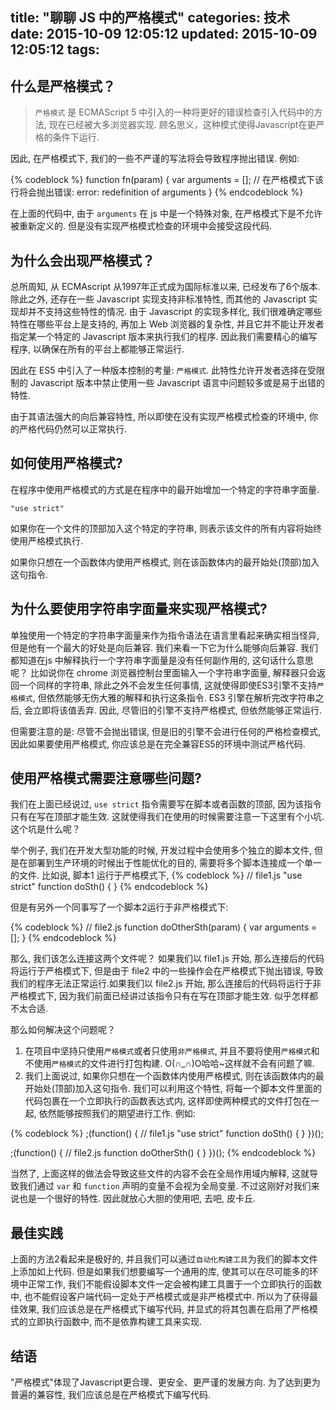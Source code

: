 title: "聊聊 JS 中的严格模式"
categories: 技术
date: 2015-10-09 12:05:12
updated: 2015-10-09 12:05:12
tags:
---

## 什么是严格模式？

> `严格模式` 是 ECMAScript 5 中引入的一种将更好的错误检查引入代码中的方法, 现在已经被大多浏览器实现. 顾名思义，这种模式使得Javascript在更严格的条件下运行.

<!-- more -->

因此, 在严格模式下, 我们的一些不严谨的写法将会导致程序抛出错误. 例如:

{% codeblock %}
function fn(param) {
    var arguments = []; // 在严格模式下该行将会抛出错误: error: redefinition of arguments
}
{% endcodeblock %}

在上面的代码中, 由于 `arguments` 在 js 中是一个特殊对象, 在严格模式下是不允许被重新定义的. 但是没有实现严格模式检查的环境中会接受这段代码.

## 为什么会出现严格模式？

总所周知, 从 ECMAscript 从1997年正式成为国际标准以来, 已经发布了6个版本. 除此之外, 还存在一些 Javascript 实现支持非标准特性, 而其他的 Javascript 实现却并不支持这些特性的情况. 由于 Javascript 的实现多样化, 我们很难确定哪些特性在哪些平台上是支持的, 再加上 Web 浏览器的复杂性, 并且它并不能让开发者指定某一个特定的 Javascript 版本来执行我们的程序. 因此我们需要精心的编写程序, 以确保在所有的平台上都能够正常运行.

因此在 ES5 中引入了一种版本控制的考量: `严格模式`. 此特性允许开发者选择在受限制的 Javascript 版本中禁止使用一些 Javascript 语言中问题较多或是易于出错的特性.

由于其语法强大的向后兼容特性, 所以即使在没有实现严格模式检查的环境中, 你的严格代码仍然可以正常执行.

## 如何使用严格模式?

在程序中使用严格模式的方式是在程序中的最开始增加一个特定的字符串字面量.

```
"use strict"
```

如果你在一个文件的顶部加入这个特定的字符串, 则表示该文件的所有内容将始终使用严格模式执行.

如果你只想在一个函数体内使用严格模式, 则在该函数体内的最开始处(顶部)加入这句指令.

## 为什么要使用字符串字面量来实现严格模式?

单独使用一个特定的字符串字面量来作为指令语法在语言里看起来确实相当怪异, 但是他有一个最大的好处是向后兼容. 我们来看一下它为什么能够向后兼容. 我们都知道在js 中解释执行一个字符串字面量是没有任何副作用的, 这句话什么意思呢？ 比如说你在 chrome 浏览器控制台里面输入一个字符串字面量, 解释器只会返回一个同样的字符串, 除此之外不会发生任何事情, 这就使得即使ES3引擎不支持`严格模式`, 但依然能够无伤大雅的解释和执行这条指令. ES3 引擎在解析完改字符串之后, 会立即将该值丢弃. 因此, 尽管旧的引擎不支持严格模式, 但依然能够正常运行.

但需要注意的是: 尽管不会抛出错误, 但是旧的引擎不会进行任何的严格检查模式, 因此如果要使用严格模式, 你应该总是在完全兼容ES5的环境中测试严格代码.

## 使用严格模式需要注意哪些问题?

我们在上面已经说过, `use strict` 指令需要写在脚本或者函数的顶部, 因为该指令只有在写在顶部才能生效. 这就使得我们在使用的时候需要注意一下这里有个小坑. 这个坑是什么呢？

举个例子, 我们在开发大型功能的时候, 开发过程中会使用多个独立的脚本文件, 但是在部署到生产环境的时候出于性能优化的目的, 需要将多个脚本连接成一个单一的文件. 比如说, 脚本1 运行于严格模式下,
{% codeblock %}
// file1.js
"use strict"
function doSth() {
}
{% endcodeblock %}

但是有另外一个同事写了一个脚本2运行于非严格模式下:

{% codeblock %}
// file2.js
function doOtherSth(param) {
    var arguments = [];
}
{% endcodeblock %}

那么, 我们该怎么连接这两个文件呢？ 如果我们以 file1.js 开始, 那么连接后的代码将运行于严格模式下, 但是由于 file2 中的一些操作会在严格模式下抛出错误, 导致我们的程序无法正常运行.如果我们以 file2.js 开始, 那么连接后的代码将运行于非严格模式下, 因为我们前面已经讲过该指令只有在写在顶部才能生效. 似乎怎样都不太合适.

那么如何解决这个问题呢？

1. 在项目中坚持只使用`严格模式`或者只使用`非严格模式`, 并且不要将使用`严格模式`和不使用`严格模式`的文件进行打包构建. O(∩_∩)O哈哈~这样就不会有问题了嘛.
2. 我们上面说过, 如果你只想在一个函数体内使用严格模式, 则在该函数体内的最开始处(顶部)加入这句指令. 我们可以利用这个特性, 将每一个脚本文件里面的代码包裹在一个立即执行的函数表达式内, 这样即使两种模式的文件打包在一起, 依然能够按照我们的期望进行工作. 例如:

{% codeblock %}
;(function() {
    // file1.js
    "use strict"
    function doSth() {
    }
})();

;(function() {
    // file2.js
    function doOtherSth() {
    }
})();
{% endcodeblock %}

当然了, 上面这样的做法会导致这些文件的内容不会在全局作用域内解释, 这就导致我们通过 `var` 和 `function` 声明的变量不会视为全局变量. 不过这刚好对我们来说也是一个很好的特性. 因此就放心大胆的使用吧, 去吧, 皮卡丘.

## 最佳实践

上面的方法2看起来是极好的, 并且我们可以通过`自动化构建工具`为我们的脚本文件上添加如上代码. 但是如果我们想要编写一个通用的库, 使其可以在尽可能多的环境中正常工作, 我们不能假设脚本文件一定会被构建工具置于一个立即执行的函数中, 也不能假设客户端代码一定处于严格模式或是非严格模式中. 所以为了获得最佳效果, 我们应该总是在严格模式下编写代码, 并显式的将其包裹在启用了严格模式的立即执行函数中, 而不是依靠构建工具来实现.

## 结语

"严格模式"体现了Javascript更合理、更安全、更严谨的发展方向. 为了达到更为普遍的兼容性, 我们应该总是在严格模式下编写代码.
